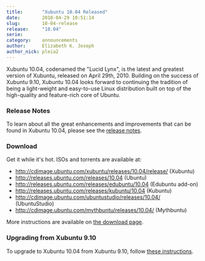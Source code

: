 ```yaml
---
title:       "Xubuntu 10.04 Released"
date:        2010-04-29 10:51:14
slug:        10-04-release
release:     "10.04"
serie:       
category:    announcements
author:      Elizabeth K. Joseph
author_nick: pleia2
---
```


Xubuntu 10.04, codenamed the "Lucid Lynx", is the latest and greatest version of Xubuntu, released on April 29th, 2010. Building on the success of Xubuntu 9.10, Xubuntu 10.04 looks forward to continuing the tradition of being a light-weight and easy-to-use Linux distribution built on top of the high-quality and feature-rich core of Ubuntu.

### Release Notes

To learn about all the great enhancements and improvements that can be found in Xubuntu 10.04, please see the [release notes](https://wiki.ubuntu.com/Xubuntu/LucidLynx/Final).

### Download

Get it while it's hot. ISOs and torrents are available at:

- http://cdimage.ubuntu.com/xubuntu/releases/10.04/release/ (Xubuntu)
- http://releases.ubuntu.com/releases/10.04 (Ubuntu)
- http://releases.ubuntu.com/releases/edubuntu/10.04 (Edubuntu add-on)
- http://releases.ubuntu.com/releases/kubuntu/10.04 (Kubuntu)
- http://cdimage.ubuntu.com/ubuntustudio/releases/10.04/ (UbuntuStudio)
- http://cdimage.ubuntu.com/mythbuntu/releases/10.04/ (Mythbuntu)

More instructions are available on [the download page](/get).

### Upgrading from Xubuntu 9.10

To upgrade to Xubuntu 10.04 from Xubuntu 9.10, follow [these instructions](https://help.ubuntu.com/community/LucidUpgrades).
